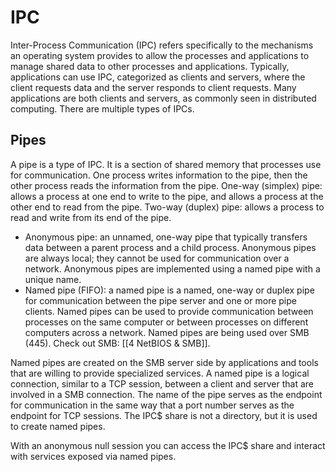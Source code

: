 # IPC
Inter-Process Communication (IPC) refers specifically to the mechanisms an operating system provides to allow the processes and applications to manage shared data to other processes and applications. Typically, applications can use IPC, categorized as clients and servers, where the client requests data and the server responds to client requests. Many applications are both clients and servers, as commonly seen in distributed computing. There are multiple types of IPCs.

## Pipes
A pipe is a type of IPC. It is a section of shared memory that processes use for communication. One process writes information to the pipe, then the other process reads the information from the pipe. One-way (simplex) pipe: allows a process at one end to write to the pipe, and allows a process at the other end to read from the pipe. Two-way (duplex) pipe: allows a process to read and write from its end of the pipe.

* Anonymous pipe: an unnamed, one-way pipe that typically transfers data between a parent process and a child process. Anonymous pipes are always local; they cannot be used for communication over a network. Anonymous pipes are implemented using a named pipe with a unique name.
* Named pipe (FIFO): a named pipe is a named, one-way or duplex pipe for communication between the pipe server and one or more pipe clients. Named pipes can be used to provide communication between processes on the same computer or between processes on different computers across a network. Named pipes are being used over SMB (445). Check out SMB: [[4 NetBIOS & SMB]].

Named pipes are created on the SMB server side by applications and tools that are willing to provide specialized services. A named pipe is a logical connection, similar to a TCP session, between a client and server that are involved in a SMB connection. The name of the pipe serves as the endpoint for communication in the same way that a port number serves as the endpoint for TCP sessions. The IPC$ share is not a directory, but it is used to create named pipes.

With an anonymous null session you can access the IPC$ share and interact with services exposed via named pipes.